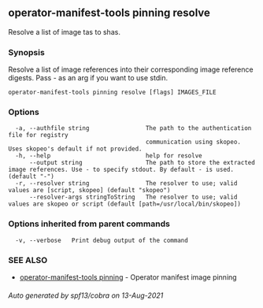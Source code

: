 ## operator-manifest-tools pinning resolve

Resolve a list of image tas to shas.

### Synopsis

Resolve a list of image references into their corresponding image reference digests. Pass - as an arg if you want to use stdin.

```
operator-manifest-tools pinning resolve [flags] IMAGES_FILE
```

### Options

```
  -a, --authfile string                The path to the authentication file for registry
                                       communication using skopeo. Uses skopeo's default if not provided.
  -h, --help                           help for resolve
      --output string                  The path to store the extracted image references. Use - to specify stdout. By default - is used. (default "-")
  -r, --resolver string                The resolver to use; valid values are [script, skopeo] (default "skopeo")
      --resolver-args stringToString   The resolver to use; valid values are skopeo or script (default [path=/usr/local/bin/skopeo])
```

### Options inherited from parent commands

```
  -v, --verbose   Print debug output of the command
```

### SEE ALSO

* [operator-manifest-tools pinning](operator-manifest-tools_pinning.md)	 - Operator manifest image pinning

###### Auto generated by spf13/cobra on 13-Aug-2021
